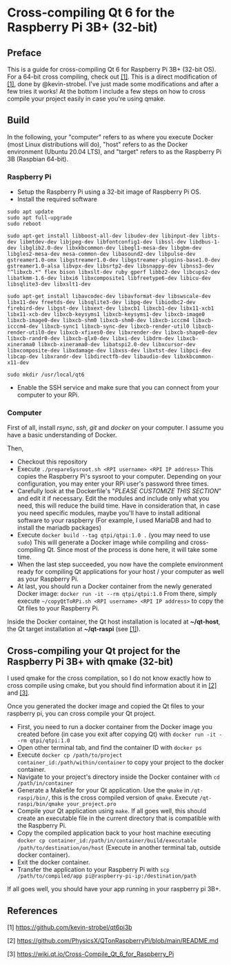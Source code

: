 # Cross-compiling Qt 6 for the Raspberry Pi 3B+ (32-bit)

## Preface

This is a guide for cross-compiling Qt 6 for Raspberry Pi 3B+ (32-bit OS). For a 64-bit cross compiling, check out [[1]](https://github.com/kevin-strobel/qt6pi3b).
This is a direct modification of [[1]](https://github.com/kevin-strobel/qt6pi3b), done by @kevin-strobel. I've just made some modifications and after a few tries it works!
At the bottom I include a few steps on how to cross compile your project easily in case you're using qmake.

## Build

In the following, your "computer" refers to as where you execute Docker (most Linux distributions will do), "host" refers to as the Docker environment (Ubuntu 20.04 LTS), and "target" refers to as the Raspberry Pi 3B (Raspbian 64-bit).

### Raspberry Pi

- Setup the Raspberry Pi using a 32-bit image of Raspberry Pi OS.
- Install the required software

```
sudo apt update
sudo apt full-upgrade
sudo reboot

sudo apt-get install libboost-all-dev libudev-dev libinput-dev libts-dev libmtdev-dev libjpeg-dev libfontconfig1-dev libssl-dev libdbus-1-dev libglib2.0-dev libxkbcommon-dev libegl1-mesa-dev libgbm-dev libgles2-mesa-dev mesa-common-dev libasound2-dev libpulse-dev gstreamer1.0-omx libgstreamer1.0-dev libgstreamer-plugins-base1.0-dev  gstreamer1.0-alsa libvpx-dev libsrtp2-dev libsnappy-dev libnss3-dev "^libxcb.*" flex bison libxslt-dev ruby gperf libbz2-dev libcups2-dev libatkmm-1.6-dev libxi6 libxcomposite1 libfreetype6-dev libicu-dev libsqlite3-dev libxslt1-dev

sudo apt-get install libavcodec-dev libavformat-dev libswscale-dev libx11-dev freetds-dev libsqlite3-dev libpq-dev libiodbc2-dev firebird-dev libgst-dev libxext-dev libxcb1 libxcb1-dev libx11-xcb1 libx11-xcb-dev libxcb-keysyms1 libxcb-keysyms1-dev libxcb-image0 libxcb-image0-dev libxcb-shm0 libxcb-shm0-dev libxcb-icccm4 libxcb-icccm4-dev libxcb-sync1 libxcb-sync-dev libxcb-render-util0 libxcb-render-util0-dev libxcb-xfixes0-dev libxrender-dev libxcb-shape0-dev libxcb-randr0-dev libxcb-glx0-dev libxi-dev libdrm-dev libxcb-xinerama0 libxcb-xinerama0-dev libatspi2.0-dev libxcursor-dev libxcomposite-dev libxdamage-dev libxss-dev libxtst-dev libpci-dev libcap-dev libxrandr-dev libdirectfb-dev libaudio-dev libxkbcommon-x11-dev

sudo mkdir /usr/local/qt6
```

- Enable the SSH service and make sure that you can connect from your computer to your RPi.

### Computer

First of all, install *rsync*, *ssh*, *git* and *docker* on your computer. I assume you have a basic understanding of Docker.

Then,

- Checkout this repository
- Execute `./prepareSysroot.sh <RPI username> <RPI IP address>`
  This copies the Raspberry Pi's sysroot to your computer. Depending on your configuration, you may enter your RPi user's password three times.
- Carefully look at the Dockerfile's "*PLEASE CUSTOMIZE THIS SECTION*" and edit it if necessary. Edit the modules and include only what you need, this will reduce the build time. Have in consideration that, in case you need specific modules, maybe you'll have to install aditional software to your raspberry (For example, I used MariaDB and had to install the mariadb packages)
- Execute `docker build --tag qtpi/qtpi:1.0 .` (you may need to use `sudo`)
  This will generate a Docker image while compiling and cross-compiling Qt. Since most of the process is done here, it will take some time.
- When the last step succeeded, you now have the complete environment ready for compiling Qt applications for your host / your computer as well as your Raspberry Pi.
- At last, you should run a Docker container from the newly generated Docker image: `docker run -it --rm qtpi/qtpi:1.0`
  From there, simply execute `~/copyQtToRPi.sh <RPI username> <RPI IP address>`
  to copy the Qt files to your Raspberry Pi.

Inside the Docker container, the Qt host installation is located at **~/qt-host**, the Qt target installation at **~/qt-raspi** (see [[1]](https://github.com/kevin-strobel/qt6pi3b)).

## Cross-compiling your Qt project for the Raspberry Pi 3B+ with qmake (32-bit)

I used qmake for the cross compilation, so I do not know exactly how to cross compile using cmake, but you should find information about it in [[2]](https://github.com/PhysicsX/QTonRaspberryPi/blob/main/README.md) and [[3]](https://wiki.qt.io/Cross-Compile_Qt_6_for_Raspberry_Pi). 

Once you generated the docker image and copied the Qt files to your raspberry pi, you can cross compile your Qt project. 
 - First, you need to run a docker container from the Docker image you created before (in case you exit after copying Qt) with `docker run -it --rm qtpi/qtpi:1.0`
 - Open other terminal tab, and find the container ID with `docker ps`
 - Execute `docker cp /path/to/project container_id:/path/within/container` to copy your project to the docker container.
 - Navigate to your project's directory inside the Docker container with `cd /path/in/container`
 - Generate a Makefile for your Qt application. Use the `qmake` in `/qt-raspi/bin/`, this is the cross compiled version of `qmake`. Execute `/qt-raspi/bin/qmake your_project.pro`
 - Compile your Qt application using `make`. If all goes well, this should create an executable file in the current directory that is compatible with the Raspberry Pi.
 - Copy the compiled application back to your host machine executing `docker cp container_id:/path/in/container/build/executable /path/to/destination/on/host` (Execute in another terminal tab, outside docker container).
 - Exit the docker container.
 - Transfer the application to your Raspberry Pi with `scp /path/to/compiled/app pi@raspberry-pi-ip:/destination/path`

If all goes well, you should have your app running in your raspberry pi 3B+.

## References

[1] https://github.com/kevin-strobel/qt6pi3b

[2] https://github.com/PhysicsX/QTonRaspberryPi/blob/main/README.md

[3] https://wiki.qt.io/Cross-Compile_Qt_6_for_Raspberry_Pi
